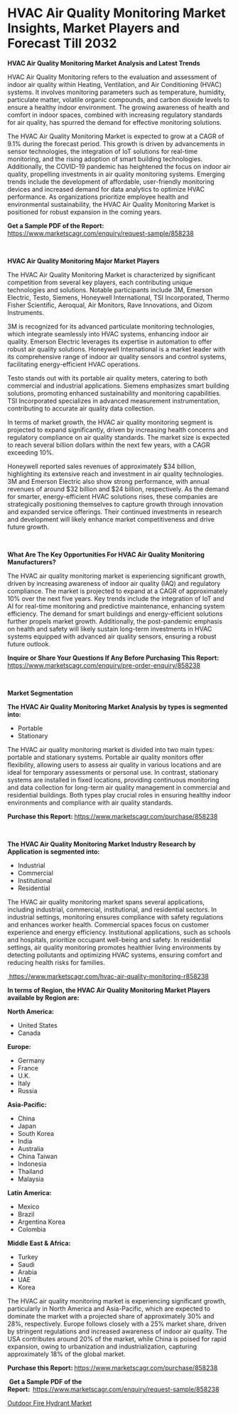 <p><h1>HVAC Air Quality Monitoring Market Insights, Market Players and Forecast Till 2032</h1></p><p><strong>HVAC Air Quality Monitoring Market Analysis and Latest Trends</strong></p>
<p><p>HVAC Air Quality Monitoring refers to the evaluation and assessment of indoor air quality within Heating, Ventilation, and Air Conditioning (HVAC) systems. It involves monitoring parameters such as temperature, humidity, particulate matter, volatile organic compounds, and carbon dioxide levels to ensure a healthy indoor environment. The growing awareness of health and comfort in indoor spaces, combined with increasing regulatory standards for air quality, has spurred the demand for effective monitoring solutions.</p><p>The HVAC Air Quality Monitoring Market is expected to grow at a CAGR of 9.1% during the forecast period. This growth is driven by advancements in sensor technologies, the integration of IoT solutions for real-time monitoring, and the rising adoption of smart building technologies. Additionally, the COVID-19 pandemic has heightened the focus on indoor air quality, propelling investments in air quality monitoring systems. Emerging trends include the development of affordable, user-friendly monitoring devices and increased demand for data analytics to optimize HVAC performance. As organizations prioritize employee health and environmental sustainability, the HVAC Air Quality Monitoring Market is positioned for robust expansion in the coming years.</p></p>
<p><strong>Get a Sample PDF of the Report:&nbsp;</strong> <a href="https://www.marketscagr.com/enquiry/request-sample/858238?utm_campaign=3351&utm_medium=2&utm_source=Github&utm_content=ia&utm_term=08042025&utm_id=hvac-air-quality-monitoring">https://www.marketscagr.com/enquiry/request-sample/858238</a></p>
<p>&nbsp;</p>
<p><strong>HVAC Air Quality Monitoring Major Market Players</strong></p>
<p><p>The HVAC Air Quality Monitoring Market is characterized by significant competition from several key players, each contributing unique technologies and solutions. Notable participants include 3M, Emerson Electric, Testo, Siemens, Honeywell International, TSI Incorporated, Thermo Fisher Scientific, Aeroqual, Air Monitors, Rave Innovations, and Oizom Instruments.</p><p>3M is recognized for its advanced particulate monitoring technologies, which integrate seamlessly into HVAC systems, enhancing indoor air quality. Emerson Electric leverages its expertise in automation to offer robust air quality solutions. Honeywell International is a market leader with its comprehensive range of indoor air quality sensors and control systems, facilitating energy-efficient HVAC operations.</p><p>Testo stands out with its portable air quality meters, catering to both commercial and industrial applications. Siemens emphasizes smart building solutions, promoting enhanced sustainability and monitoring capabilities. TSI Incorporated specializes in advanced measurement instrumentation, contributing to accurate air quality data collection.</p><p>In terms of market growth, the HVAC air quality monitoring segment is projected to expand significantly, driven by increasing health concerns and regulatory compliance on air quality standards. The market size is expected to reach several billion dollars within the next few years, with a CAGR exceeding 10%.</p><p>Honeywell reported sales revenues of approximately $34 billion, highlighting its extensive reach and investment in air quality technologies. 3M and Emerson Electric also show strong performance, with annual revenues of around $32 billion and $24 billion, respectively. As the demand for smarter, energy-efficient HVAC solutions rises, these companies are strategically positioning themselves to capture growth through innovation and expanded service offerings. Their continued investments in research and development will likely enhance market competitiveness and drive future growth.</p></p>
<p>&nbsp;</p>
<p><strong>What Are The Key Opportunities For HVAC Air Quality Monitoring Manufacturers?</strong></p>
<p><p>The HVAC air quality monitoring market is experiencing significant growth, driven by increasing awareness of indoor air quality (IAQ) and regulatory compliance. The market is projected to expand at a CAGR of approximately 10% over the next five years. Key trends include the integration of IoT and AI for real-time monitoring and predictive maintenance, enhancing system efficiency. The demand for smart buildings and energy-efficient solutions further propels market growth. Additionally, the post-pandemic emphasis on health and safety will likely sustain long-term investments in HVAC systems equipped with advanced air quality sensors, ensuring a robust future outlook.</p></p>
<p><strong>Inquire or Share Your Questions If Any Before Purchasing This Report:</strong> <a href="https://www.marketscagr.com/enquiry/pre-order-enquiry/858238?utm_campaign=3351&utm_medium=2&utm_source=Github&utm_content=ia&utm_term=08042025&utm_id=hvac-air-quality-monitoring">https://www.marketscagr.com/enquiry/pre-order-enquiry/858238</a></p>
<p>&nbsp;</p>
<p><strong>Market Segmentation</strong></p>
<p><strong>The HVAC Air Quality Monitoring Market Analysis by types is segmented into:</strong></p>
<p><ul><li>Portable</li><li>Stationary</li></ul></p>
<p><p>The HVAC air quality monitoring market is divided into two main types: portable and stationary systems. Portable air quality monitors offer flexibility, allowing users to assess air quality in various locations and are ideal for temporary assessments or personal use. In contrast, stationary systems are installed in fixed locations, providing continuous monitoring and data collection for long-term air quality management in commercial and residential buildings. Both types play crucial roles in ensuring healthy indoor environments and compliance with air quality standards.</p></p>
<p><strong>Purchase this Report:&nbsp;</strong><a href="https://www.marketscagr.com/purchase/858238?utm_campaign=3351&utm_medium=2&utm_source=Github&utm_content=ia&utm_term=08042025&utm_id=hvac-air-quality-monitoring">https://www.marketscagr.com/purchase/858238</a></p>
<p>&nbsp;</p>
<p><strong>The HVAC Air Quality Monitoring Market Industry Research by Application is segmented into:</strong></p>
<p><ul><li>Industrial</li><li>Commercial</li><li>Institutional</li><li>Residential</li></ul></p>
<p><p>The HVAC air quality monitoring market spans several applications, including industrial, commercial, institutional, and residential sectors. In industrial settings, monitoring ensures compliance with safety regulations and enhances worker health. Commercial spaces focus on customer experience and energy efficiency. Institutional applications, such as schools and hospitals, prioritize occupant well-being and safety. In residential settings, air quality monitoring promotes healthier living environments by detecting pollutants and optimizing HVAC systems, ensuring comfort and reducing health risks for families.</p></p>
<p><a href="https://www.marketscagr.com/hvac-air-quality-monitoring-r858238?utm_campaign=3351&utm_medium=2&utm_source=Github&utm_content=ia&utm_term=08042025&utm_id=hvac-air-quality-monitoring">&nbsp;https://www.marketscagr.com/hvac-air-quality-monitoring-r858238</a></p>
<p><strong>In terms of Region, the HVAC Air Quality Monitoring Market Players available by Region are:</strong></p>
<p>
    <p> <strong> North America: </strong>
        <ul>
            <li>United States</li>
            <li>Canada</li>
        </ul>
        </p> 
    <p> <strong> Europe: </strong>
        <ul>
            <li>Germany</li>
            <li>France</li>
            <li>U.K.</li>
            <li>Italy</li>
            <li>Russia</li>
        </ul>
        </p> 
    <p> <strong> Asia-Pacific: </strong>
        <ul>
            <li>China</li>
            <li>Japan</li>
            <li>South Korea</li>
            <li>India</li>
            <li>Australia</li>
            <li>China Taiwan</li>
            <li>Indonesia</li>
            <li>Thailand</li>
            <li>Malaysia</li>
        </ul>
        </p> 
    <p> <strong> Latin America: </strong>
        <ul>
            <li>Mexico</li>
            <li>Brazil</li>
            <li>Argentina Korea</li>
            <li>Colombia</li>
        </ul>
        </p> 
    <p> <strong> Middle East & Africa: </strong>
        <ul>
            <li>Turkey</li>
            <li>Saudi</li>
            <li>Arabia</li>
            <li>UAE</li>
            <li>Korea</li>
        </ul>
    </p>
    </p>
<p><p>The HVAC air quality monitoring market is experiencing significant growth, particularly in North America and Asia-Pacific, which are expected to dominate the market with a projected share of approximately 30% and 28%, respectively. Europe follows closely with a 25% market share, driven by stringent regulations and increased awareness of indoor air quality. The USA contributes around 20% of the market, while China is poised for rapid expansion, owing to urbanization and industrialization, capturing approximately 18% of the global market.</p></p>
<p><strong>Purchase this Report: </strong><a href="https://www.marketscagr.com/purchase/858238?utm_campaign=3351&utm_medium=2&utm_source=Github&utm_content=ia&utm_term=08042025&utm_id=hvac-air-quality-monitoring">https://www.marketscagr.com/purchase/858238</a></p>
<p>&nbsp;<strong>Get a Sample PDF of the Report:&nbsp;&nbsp;</strong><a href="https://www.marketscagr.com/enquiry/request-sample/858238?utm_campaign=3351&utm_medium=2&utm_source=Github&utm_content=ia&utm_term=08042025&utm_id=hvac-air-quality-monitoring">https://www.marketscagr.com/enquiry/request-sample/858238</a></p>
<p><strong></strong></p>
<p><p><a href="https://github.com/hunanuzmez/Market-Research-Report-List-1/blob/main/outdoor-fire-hydrant-market.md?utm_campaign=3351&utm_medium=2&utm_source=Github&utm_content=ia&utm_term=08042025&utm_id=hvac-air-quality-monitoring">Outdoor Fire Hydrant Market</a></p></p>